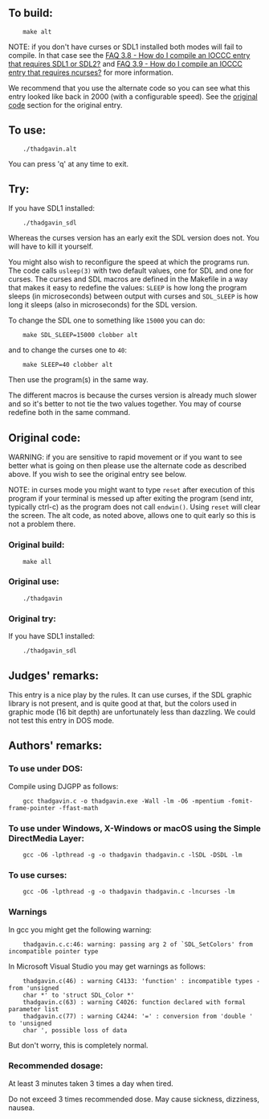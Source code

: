 ## To build:

``` <!---sh-->
    make alt
```

NOTE: if you don't have curses or SDL1 installed both modes will fail to compile. In
that case see the [FAQ 3.8 - How do I compile an IOCCC entry that requires SDL1
or SDL2?](../../faq.html#SDL) and [FAQ 3.9  - How do I compile an IOCCC entry that
requires ncurses?](../../faq.html#curses) for more information.

We recommend that you use the alternate code so you can see what this entry
looked like back in 2000 (with a configurable speed). See the
[original code](#original-code) section for the original entry.


## To use:

``` <!---sh-->
    ./thadgavin.alt
```

You can press 'q' at any time to exit.


## Try:

If you have SDL1 installed:

``` <!---sh-->
    ./thadgavin_sdl
```

Whereas the curses version has an early exit the SDL version does not. You will
have to kill it yourself.

You might also wish to reconfigure the speed at which the programs run. The code
calls `usleep(3)` with two default values, one for SDL and one for curses. The
curses and SDL macros are defined in the Makefile in a way that makes it easy to
redefine the values: `SLEEP` is how long the program sleeps (in microseconds)
between output with curses and `SDL_SLEEP` is how long it sleeps (also in
microseconds) for the SDL version.

To change the SDL one to something like `15000` you can do:

``` <!---sh-->
    make SDL_SLEEP=15000 clobber alt
```

and to change the curses one to `40`:

``` <!---sh-->
    make SLEEP=40 clobber alt
```

Then use the program(s) in the same way.

The different macros is because the curses version is already much slower and so
it's better to not tie the two values together. You may of course redefine both
in the same command.


## Original code:

WARNING: if you are sensitive to rapid movement or if you want to see better
what is going on then please use the alternate code as described above. If you
wish to see the original entry see below.

NOTE: in curses mode you might want to type `reset` after execution of this
program if your terminal is messed up after exiting the program (send intr,
typically ctrl-c) as the program does not call `endwin()`. Using `reset` will
clear the screen. The alt code, as noted above, allows one to quit early so this
is not a problem there.


### Original build:

``` <!---sh-->
    make all
```


### Original use:

``` <!---sh-->
    ./thadgavin
```


### Original try:

If you have SDL1 installed:

``` <!---sh-->
    ./thadgavin_sdl
```


## Judges' remarks:

This entry is a nice play by the rules. It can use curses, if the
SDL graphic library is not present, and is quite good at that,
but the colors used in graphic mode (16 bit depth) are unfortunately
less than dazzling. We could not test this entry in DOS mode.


## Authors' remarks:

### To use under DOS:

Compile using DJGPP as follows:

``` <!---sh-->
    gcc thadgavin.c -o thadgavin.exe -Wall -lm -O6 -mpentium -fomit-frame-pointer -ffast-math
```


### To use under Windows, X-Windows or macOS using the Simple DirectMedia Layer:

``` <!---sh-->
    gcc -O6 -lpthread -g -o thadgavin thadgavin.c -lSDL -DSDL -lm
```


### To use curses:


``` <!---sh-->
    gcc -O6 -lpthread -g -o thadgavin thadgavin.c -lncurses -lm
```


### Warnings

In gcc you might get the following warning:

```
    thadgavin.c.c:46: warning: passing arg 2 of `SDL_SetColors' from incompatible pointer type
```

In Microsoft Visual Studio you may get warnings as follows:

```
    thadgavin.c(46) : warning C4133: 'function' : incompatible types - from 'unsigned
    char *' to 'struct SDL_Color *'
    thadgavin.c(63) : warning C4026: function declared with formal parameter list
    thadgavin.c(77) : warning C4244: '=' : conversion from 'double ' to 'unsigned
    char ', possible loss of data
```

But don't worry, this is completely normal.

### Recommended dosage:

At least 3 minutes taken 3 times a day when tired.

Do not exceed 3 times recommended dose.  May cause sickness, dizziness, nausea.


<!--

    Copyright © 1984-2024 by Landon Curt Noll. All Rights Reserved.

    You are free to share and adapt this file under the terms of this license:

	Creative Commons Attribution-ShareAlike 4.0 International (CC BY-SA 4.0)

    For more information, see:

	https://creativecommons.org/licenses/by-sa/4.0/

-->
